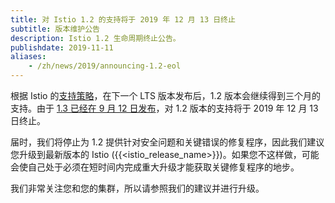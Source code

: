 ```yaml
---
title: 对 Istio 1.2 的支持将于 2019 年 12 月 13 日终止
subtitle: 版本维护公告
description: Istio 1.2 生命周期终止公告。
publishdate: 2019-11-11
aliases:
    - /zh/news/2019/announcing-1.2-eol
---
```


根据 Istio 的[支持策略](/zh/about/release-cadence/)，在下一个 LTS 版本发布后，1.2 版本会继续得到三个月的支持。由于 [1.3 已经在 9 月 12 日发布](/zh/news/releases/1.3.x/announcing-1.3/)，对 1.2 版本的支持将于 2019 年 12 月 13 日终止。

届时，我们将停止为 1.2 提供针对安全问题和关键错误的修复程序，因此我们建议您升级到最新版本的 Istio ({{<istio_release_name>}})。如果您不这样做，可能会使自己处于必须在短时间内完成重大升级才能获取关键修复程序的地步。

我们非常关注您和您的集群，所以请参照我们的建议并进行升级。
